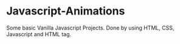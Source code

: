 # Javascript-Animations
Some basic Vanilla Javascript Projects.
Done by using HTML, CSS, Javascript and HTML <Canvas> tag.
